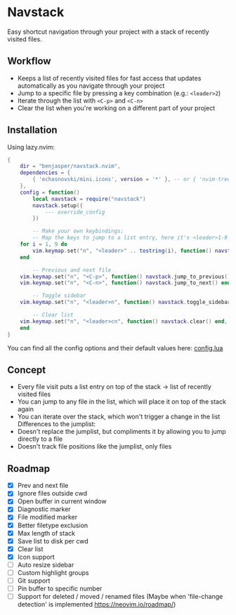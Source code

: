 # Navstack

Easy shortcut navigation through your project with a stack of recently visited files.

## Workflow
- Keeps a list of recently visited files for fast access that updates automatically as you navigate through your project
- Jump to a specific file by pressing a key combination (e.g.: `<leader>2`)
- Iterate through the list with `<C-p>` and `<C-n>`
- Clear the list when you're working on a different part of your project

## Installation
Using lazy.nvim:
```lua
{
	dir = "benjasper/navstack.nvim",
	dependencies = {
		{ 'echasnovski/mini.icons', version = '*' }, -- or { 'nvim-tree/nvim-web-devicons', version = '*' }
	},
	config = function()
		local navstack = require("navstack")
		navstack.setup({
            --- override_config
        })

        -- Make your own keybindings:
        -- Map the keys to jump to a list entry, here it's <leader>1-9
	for i = 1, 9 do
		vim.keymap.set("n", "<leader>" .. tostring(i), function() navstack.open_entry(i) end, { noremap = true, silent = true })
	end

        -- Previous and next file
	vim.keymap.set("n", "<C-p>", function() navstack.jump_to_previous() end, { noremap = true, silent = true })
	vim.keymap.set("n", "<C-n>", function() navstack.jump_to_next() end, { noremap = true, silent = true })

        -- Toggle sidebar
	vim.keymap.set("n", "<leader>n", function() navstack.toggle_sidebar() end, { noremap = true, silent = true })

        -- Clear list
	vim.keymap.set("n", "<leader>cn", function() navstack.clear() end, { noremap = true, silent = true })
	end
}
```

You can find all the config options and their default values here: [config.lua](lua/navstack/config.lua)

## Concept
- Every file visit puts a list entry on top of the stack -> list of recently visited files
- You can jump to any file in the list, which will place it on top of the stack again
- You can iterate over the stack, which won't trigger a change in the list
Differences to the jumplist:
- Doesn't replace the jumplist, but compliments it by allowing you to jump directly to a file
- Doesn't track file positions like the jumplist, only files

## Roadmap
- [x] Prev and next file
- [x] Ignore files outside cwd
- [x] Open buffer in current window
- [x] Diagnostic marker
- [x] File modified marker
- [x] Better filetype exclusion
- [x] Max length of stack
- [x] Save list to disk per cwd
- [x] Clear list
- [x] Icon support
- [ ] Auto resize sidebar
- [ ] Custom highlight groups
- [ ] Git support
- [ ] Pin buffer to specific number
- [ ] Support for deleted / moved / renamed files (Maybe when 'file-change detection' is implemented https://neovim.io/roadmap/)
